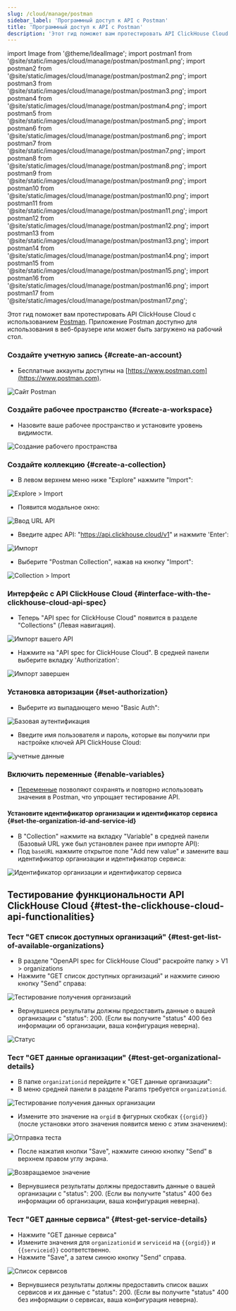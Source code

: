 ```yaml
---
slug: /cloud/manage/postman
sidebar_label: 'Программный доступ к API с Postman'
title: 'Программный доступ к API с Postman'
description: 'Этот гид поможет вам протестировать API ClickHouse Cloud с использованием Postman'
---
```


import Image from '@theme/IdealImage';
import postman1 from '@site/static/images/cloud/manage/postman/postman1.png';
import postman2 from '@site/static/images/cloud/manage/postman/postman2.png';
import postman3 from '@site/static/images/cloud/manage/postman/postman3.png';
import postman4 from '@site/static/images/cloud/manage/postman/postman4.png';
import postman5 from '@site/static/images/cloud/manage/postman/postman5.png';
import postman6 from '@site/static/images/cloud/manage/postman/postman6.png';
import postman7 from '@site/static/images/cloud/manage/postman/postman7.png';
import postman8 from '@site/static/images/cloud/manage/postman/postman8.png';
import postman9 from '@site/static/images/cloud/manage/postman/postman9.png';
import postman10 from '@site/static/images/cloud/manage/postman/postman10.png';
import postman11 from '@site/static/images/cloud/manage/postman/postman11.png';
import postman12 from '@site/static/images/cloud/manage/postman/postman12.png';
import postman13 from '@site/static/images/cloud/manage/postman/postman13.png';
import postman14 from '@site/static/images/cloud/manage/postman/postman14.png';
import postman15 from '@site/static/images/cloud/manage/postman/postman15.png';
import postman16 from '@site/static/images/cloud/manage/postman/postman16.png';
import postman17 from '@site/static/images/cloud/manage/postman/postman17.png';

Этот гид поможет вам протестировать API ClickHouse Cloud с использованием [Postman](https://www.postman.com/product/what-is-postman/). 
Приложение Postman доступно для использования в веб-браузере или может быть загружено на рабочий стол.

### Создайте учетную запись {#create-an-account}
* Бесплатные аккаунты доступны на [https://www.postman.com](https://www.postman.com).

<Image img={postman1} size="md" alt="Сайт Postman" border/>

### Создайте рабочее пространство {#create-a-workspace}
* Назовите ваше рабочее пространство и установите уровень видимости. 

<Image img={postman2} size="md" alt="Создание рабочего пространства" border/>

### Создайте коллекцию {#create-a-collection}
* В левом верхнем меню ниже "Explore" нажмите "Import": 

<Image img={postman3} size="md" alt="Explore > Import" border/>

* Появится модальное окно:

<Image img={postman4} size="md" alt="Ввод URL API" border/>

* Введите адрес API: "https://api.clickhouse.cloud/v1" и нажмите 'Enter':

<Image img={postman5} size="md" alt="Импорт" border/>

* Выберите "Postman Collection", нажав на кнопку "Import":

<Image img={postman6} size="md" alt="Collection > Import" border/>

### Интерфейс с API ClickHouse Cloud {#interface-with-the-clickhouse-cloud-api-spec}
* Теперь "API spec for ClickHouse Cloud" появится в разделе "Collections" (Левая навигация).

<Image img={postman7} size="md" alt="Импорт вашего API" border/>

* Нажмите на "API spec for ClickHouse Cloud". В средней панели выберите вкладку 'Authorization':

<Image img={postman8} size="md" alt="Импорт завершен" border/>

### Установка авторизации {#set-authorization}
* Выберите из выпадающего меню "Basic Auth":

<Image img={postman9} size="md" alt="Базовая аутентификация" border/>

* Введите имя пользователя и пароль, которые вы получили при настройке ключей API ClickHouse Cloud:

<Image img={postman10} size="md" alt="учетные данные" border/>

### Включить переменные {#enable-variables}
* [Переменные](https://learning.postman.com/docs/sending-requests/variables/) позволяют сохранять и повторно использовать значения в Postman, что упрощает тестирование API.
#### Установите идентификатор организации и идентификатор сервиса {#set-the-organization-id-and-service-id}
* В "Collection" нажмите на вкладку "Variable" в средней панели (Базовый URL уже был установлен ранее при импорте API):
* Под `baseURL` нажмите открытое поле "Add new value" и замените ваш идентификатор организации и идентификатор сервиса:

<Image img={postman11} size="md" alt="Идентификатор организации и идентификатор сервиса" border/>


## Тестирование функциональности API ClickHouse Cloud {#test-the-clickhouse-cloud-api-functionalities}
### Тест "GET список доступных организаций" {#test-get-list-of-available-organizations}
* В разделе "OpenAPI spec for ClickHouse Cloud" раскройте папку > V1 > organizations
* Нажмите "GET список доступных организаций" и нажмите синюю кнопку "Send" справа:

<Image img={postman12} size="md" alt="Тестирование получения организаций" border/>

* Вернувшиеся результаты должны предоставить данные о вашей организации с "status": 200. (Если вы получите "status" 400 без информации об организации, ваша конфигурация неверна).

<Image img={postman13} size="md" alt="Статус" border/>

### Тест "GET данные организации" {#test-get-organizational-details}
* В папке `organizationid` перейдите к "GET данные организации":
* В меню средней панели в разделе Params требуется `organizationid`.

<Image img={postman14} size="md" alt="Тестирование получения данных организации" border/>

* Измените это значение на `orgid` в фигурных скобках `{{orgid}}` (после установки этого значения появится меню с этим значением):

<Image img={postman15} size="md" alt="Отправка теста" border/>

* После нажатия кнопки "Save", нажмите синюю кнопку "Send" в верхнем правом углу экрана.

<Image img={postman16} size="md" alt="Возвращаемое значение" border/>

* Вернувшиеся результаты должны предоставить данные о вашей организации с "status": 200. (Если вы получите "status" 400 без информации об организации, ваша конфигурация неверна).

### Тест "GET данные сервиса" {#test-get-service-details}
* Нажмите "GET данные сервиса"
* Измените значения для `organizationid` и `serviceid` на `{{orgid}}` и `{{serviceid}}` соответственно.
* Нажмите "Save", а затем синюю кнопку "Send" справа.

<Image img={postman17} size="md" alt="Список сервисов" border/>

* Вернувшиеся результаты должны предоставить список ваших сервисов и их данные с "status": 200. (Если вы получите "status" 400 без информации о сервисах, ваша конфигурация неверна).
